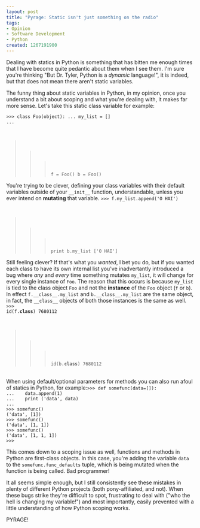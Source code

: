 ```yaml
--- 
layout: post
title: "Pyrage: Static isn't just something on the radio"
tags: 
- Opinion
- Software Development
- Python
created: 1267191900
---
```

Dealing with statics in Python is something that has bitten me enough times that I have become quite pedantic about them when I see them. I'm sure you're thinking "But Dr. Tyler, Python is a *dynamic* language!", it is indeed, but that does not mean there aren't static variables.

The funny thing about static variables in Python, in my opinion, once you understand a bit about scoping and what you're dealing with, it makes far more sense. Let's take this static class variable for example:

<code lang="python">>>> class Foo(object):
...   my_list = []
... 
>>> f = Foo()
>>> b = Foo()</code>

You're trying to be clever, defining your class variables with their default variables outside of your `__init__` function, understandable, unless you ever intend on **mutating** that variable.
<code lang="python">>>> f.my_list.append('O HAI')
>>> print b.my_list
['O HAI']
>>> </code>

Still feeling clever? If that's what you *wanted*, I bet you do, but if you wanted each class to have its own internal list you've inadvertantly introduced a bug where *any* and *every* time something mutates `my_list`, it will change for every single instance of `Foo`. The reason that this occurs is because `my_list` is tied to the class object `Foo` and not the **instance** of the `Foo` object (`f` or `b`). In effect `f.__class__.my_list` and `b.__class__.my_list` are the same object, in fact, the `__class__` objects of both those instances is the same as well. <code lang="python">>>> id(f.__class__)
7680112
>>> id(b.__class__)
7680112</code>


<br clear="all"/>
When using default/optional parameters for methods you can also run afoul of statics in Python, for example:<code lang="python">>>> def somefunc(data=[]):
...    data.append(1)
...    print ('data', data)
... 
>>> somefunc()
('data', [1])
>>> somefunc()
('data', [1, 1])
>>> somefunc()
('data', [1, 1, 1])
>>> </code>

This comes down to a scoping issue as well, functions and methods in Python are first-class objects. In this case, you're adding the variable `data` to the `somefunc.func_defaults` tuple, which is being mutated when the function is being called. Bad programmer!


It all seems simple enough, but I still consistently see these mistakes in plenty of different Python projects (both pony-affiliated, and not). When these bugs strike they're difficult to spot, frustrating to deal with ("who the hell is changing my variable!") and most importantly, easily prevented with a little understanding of how Python scoping works.

PYRAGE!
<!--break-->
